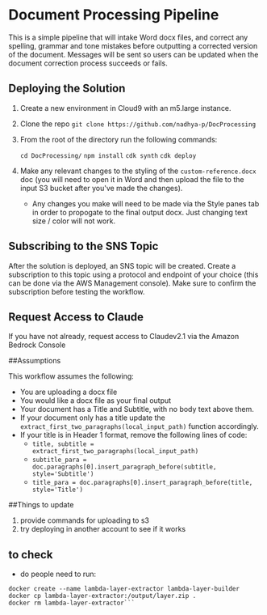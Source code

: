 # Document Processing Pipeline

This is a simple pipeline that will intake Word docx files, and correct any spelling, grammar and tone mistakes before outputting a corrected version of the document. Messages will be sent so users can be updated when the document correction process succeeds or fails. 

## Deploying the Solution
1. Create a new environment in Cloud9 with an m5.large instance.
2. Clone the repo
    ```git clone https://github.com/nadhya-p/DocProcessing```
3. From the root of the directory run the following commands: 

    ```cd DocProcessing/``` 
    ```npm install```
     ```cdk synth```
    ```cdk deploy```
    
4. Make any relevant changes to the styling of the ```custom-reference.docx``` doc (you will need to open it in Word and then upload the file to the input S3 bucket after you've made the changes).
    * Any changes you make will need to be made via the Style panes tab in order to propogate to the final output docx. Just changing text size / color will not work.

## Subscribing to the SNS Topic
After the solution is deployed, an SNS topic will be created. Create a subscription to this topic using a protocol and endpoint of your choice (this can be done via the AWS Management console). Make sure to confirm the subscription before testing the workflow.

## Request Access to Claude
If you have not already, request access to Claudev2.1 via the Amazon Bedrock Console

##Assumptions

This workflow assumes the following:
* You are uploading a docx file
* You would like a docx file as your final output
* Your document has a Title and Subtitle, with no body text above them.
* If your document only has a title update the ```extract_first_two_paragraphs(local_input_path)``` function accordingly.
* If your title is in Header 1 format, remove the following lines of code: 
    * ```title, subtitle = extract_first_two_paragraphs(local_input_path)```
    * ```subtitle_para = doc.paragraphs[0].insert_paragraph_before(subtitle, style='Subtitle')```
    * ```title_para = doc.paragraphs[0].insert_paragraph_before(title, style='Title')```

##Things to update
1. provide commands for uploading to s3
2. try deploying in another account to see if it works

## to check
* do people need to run:
```docker build -t lambda-layer-builder .
docker create --name lambda-layer-extractor lambda-layer-builder
docker cp lambda-layer-extractor:/output/layer.zip .
docker rm lambda-layer-extractor```
